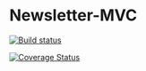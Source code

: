 # Newsletter-MVC

[![Build status](https://ci.appveyor.com/api/projects/status/myhx5tbxel0yqgxh?svg=true)](https://ci.appveyor.com/project/KirilVelichkov/newsletter-mvc)

[![Coverage Status](https://coveralls.io/repos/github/KirilVelichkov/Newsletter-MVC/badge.svg?branch=master)](https://coveralls.io/github/KirilVelichkov/Newsletter-MVC?branch=master)